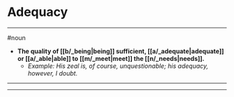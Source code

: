 # Adequacy
---
#noun
- **The quality of [[b/_being|being]] sufficient, [[a/_adequate|adequate]] or [[a/_able|able]] to [[m/_meet|meet]] the [[n/_needs|needs]].**
	- _Example: His zeal is, of course, unquestionable; his adequacy, however, I doubt._
---
---

